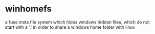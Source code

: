 winhomefs
=========

a fuse meta file system which hides windows hidden files, which do not start with a &#39;.&#39; in order to share a windows home folder with linux